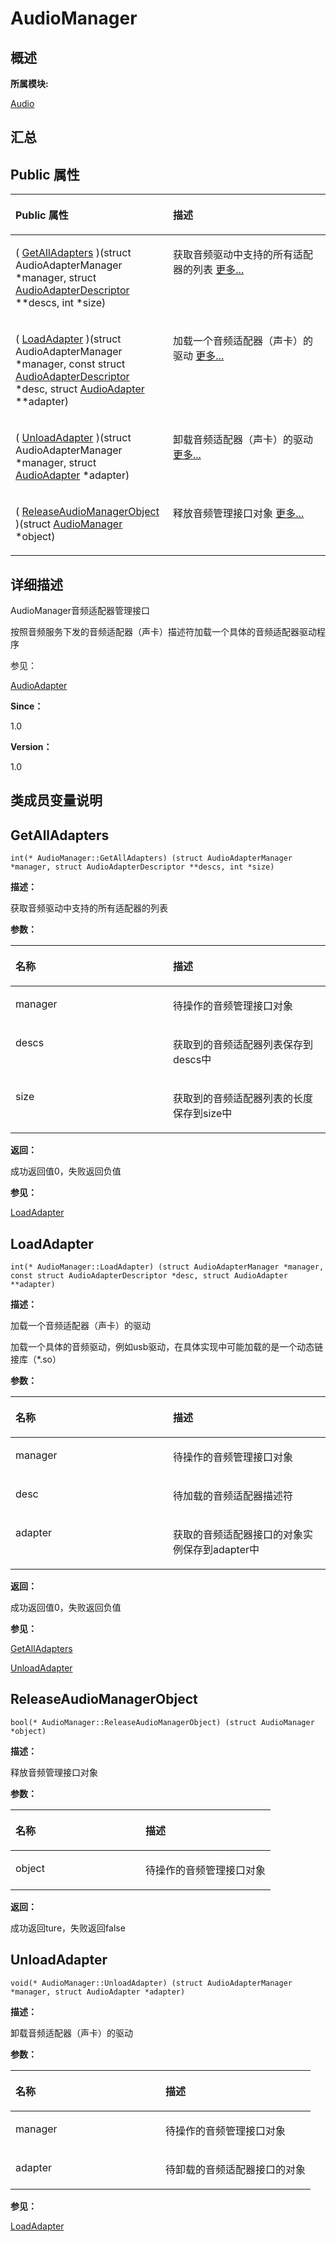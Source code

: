 # AudioManager<a name="ZH-CN_TOPIC_0000001343000837"></a>

## **概述**<a name="section1023179890083931"></a>

**所属模块:**

[Audio](_audio.md)

## **汇总**<a name="section1191788726083931"></a>

## Public 属性<a name="pub-attribs"></a>

<a name="table715342202083931"></a>
<table><thead align="left"><tr id="row1403344088083931"><th class="cellrowborder" valign="top" width="50%" id="mcps1.1.3.1.1"><p id="p940288463083931"><a name="p940288463083931"></a><a name="p940288463083931"></a>Public 属性</p>
</th>
<th class="cellrowborder" valign="top" width="50%" id="mcps1.1.3.1.2"><p id="p1670819264083931"><a name="p1670819264083931"></a><a name="p1670819264083931"></a>描述</p>
</th>
</tr>
</thead>
<tbody><tr id="row731921433083931"><td class="cellrowborder" valign="top" width="50%" headers="mcps1.1.3.1.1 "><p id="p1243790664083931"><a name="p1243790664083931"></a><a name="p1243790664083931"></a>( <a href="_audio_manager.md#a385ae18dad8e513fcfc49c3384cdf030">GetAllAdapters</a> )(struct AudioAdapterManager *manager, struct <a href="_audio_adapter_descriptor.md">AudioAdapterDescriptor</a> **descs, int *size)</p>
</td>
<td class="cellrowborder" valign="top" width="50%" headers="mcps1.1.3.1.2 "><p id="p667040946083931"><a name="p667040946083931"></a><a name="p667040946083931"></a>获取音频驱动中支持的所有适配器的列表 <a href="_audio_manager.md#a385ae18dad8e513fcfc49c3384cdf030">更多...</a></p>
</td>
</tr>
<tr id="row826099235083931"><td class="cellrowborder" valign="top" width="50%" headers="mcps1.1.3.1.1 "><p id="p1727951871083931"><a name="p1727951871083931"></a><a name="p1727951871083931"></a>( <a href="_audio_manager.md#a94e701aaf2952efac2369688b0704e4d">LoadAdapter</a> )(struct AudioAdapterManager *manager, const struct <a href="_audio_adapter_descriptor.md">AudioAdapterDescriptor</a> *desc, struct <a href="_audio_adapter.md">AudioAdapter</a> **adapter)</p>
</td>
<td class="cellrowborder" valign="top" width="50%" headers="mcps1.1.3.1.2 "><p id="p925716283083931"><a name="p925716283083931"></a><a name="p925716283083931"></a>加载一个音频适配器（声卡）的驱动 <a href="_audio_manager.md#a94e701aaf2952efac2369688b0704e4d">更多...</a></p>
</td>
</tr>
<tr id="row952877918083931"><td class="cellrowborder" valign="top" width="50%" headers="mcps1.1.3.1.1 "><p id="p122692822083931"><a name="p122692822083931"></a><a name="p122692822083931"></a>( <a href="_audio_manager.md#a2e6760aa74554355b0379c9594937b3a">UnloadAdapter</a> )(struct AudioAdapterManager *manager, struct <a href="_audio_adapter.md">AudioAdapter</a> *adapter)</p>
</td>
<td class="cellrowborder" valign="top" width="50%" headers="mcps1.1.3.1.2 "><p id="p2031871913083931"><a name="p2031871913083931"></a><a name="p2031871913083931"></a>卸载音频适配器（声卡）的驱动 <a href="_audio_manager.md#a2e6760aa74554355b0379c9594937b3a">更多...</a></p>
</td>
</tr>
<tr id="row305528369083931"><td class="cellrowborder" valign="top" width="50%" headers="mcps1.1.3.1.1 "><p id="p1838378131083931"><a name="p1838378131083931"></a><a name="p1838378131083931"></a>( <a href="_audio_manager.md#ae3747f703a05690da84b7f2ec794a23d">ReleaseAudioManagerObject</a> )(struct <a href="_audio_manager.md">AudioManager</a> *object)</p>
</td>
<td class="cellrowborder" valign="top" width="50%" headers="mcps1.1.3.1.2 "><p id="p1677599217083931"><a name="p1677599217083931"></a><a name="p1677599217083931"></a>释放音频管理接口对象 <a href="_audio_manager.md#ae3747f703a05690da84b7f2ec794a23d">更多...</a></p>
</td>
</tr>
</tbody>
</table>

## **详细描述**<a name="section1274143706083931"></a>

AudioManager音频适配器管理接口

按照音频服务下发的音频适配器（声卡）描述符加载一个具体的音频适配器驱动程序

参见：

[AudioAdapter](_audio_adapter.md)

**Since：**

1.0

**Version：**

1.0

## **类成员变量说明**<a name="section1621946444083931"></a>

## GetAllAdapters<a name="a385ae18dad8e513fcfc49c3384cdf030"></a>

```
int(* AudioManager::GetAllAdapters) (struct AudioAdapterManager *manager, struct AudioAdapterDescriptor **descs, int *size)
```

**描述：**

获取音频驱动中支持的所有适配器的列表

**参数：**

<a name="table1242803433083931"></a>
<table><thead align="left"><tr id="row1821797894083931"><th class="cellrowborder" valign="top" width="50%" id="mcps1.1.3.1.1"><p id="p1358753324083931"><a name="p1358753324083931"></a><a name="p1358753324083931"></a>名称</p>
</th>
<th class="cellrowborder" valign="top" width="50%" id="mcps1.1.3.1.2"><p id="p1288160422083931"><a name="p1288160422083931"></a><a name="p1288160422083931"></a>描述</p>
</th>
</tr>
</thead>
<tbody><tr id="row1778139503083931"><td class="cellrowborder" valign="top" width="50%" headers="mcps1.1.3.1.1 "><p id="entry460085762083931p0"><a name="entry460085762083931p0"></a><a name="entry460085762083931p0"></a>manager</p>
</td>
<td class="cellrowborder" valign="top" width="50%" headers="mcps1.1.3.1.2 "><p id="entry1112393497083931p0"><a name="entry1112393497083931p0"></a><a name="entry1112393497083931p0"></a>待操作的音频管理接口对象</p>
</td>
</tr>
<tr id="row821358184083931"><td class="cellrowborder" valign="top" width="50%" headers="mcps1.1.3.1.1 "><p id="entry964421821083931p0"><a name="entry964421821083931p0"></a><a name="entry964421821083931p0"></a>descs</p>
</td>
<td class="cellrowborder" valign="top" width="50%" headers="mcps1.1.3.1.2 "><p id="entry1415225111083931p0"><a name="entry1415225111083931p0"></a><a name="entry1415225111083931p0"></a>获取到的音频适配器列表保存到descs中</p>
</td>
</tr>
<tr id="row621972126083931"><td class="cellrowborder" valign="top" width="50%" headers="mcps1.1.3.1.1 "><p id="entry614311181083931p0"><a name="entry614311181083931p0"></a><a name="entry614311181083931p0"></a>size</p>
</td>
<td class="cellrowborder" valign="top" width="50%" headers="mcps1.1.3.1.2 "><p id="entry847344655083931p0"><a name="entry847344655083931p0"></a><a name="entry847344655083931p0"></a>获取到的音频适配器列表的长度保存到size中</p>
</td>
</tr>
</tbody>
</table>

**返回：**

成功返回值0，失败返回负值

**参见：**

[LoadAdapter](_audio_manager.md#a94e701aaf2952efac2369688b0704e4d)

## LoadAdapter<a name="a94e701aaf2952efac2369688b0704e4d"></a>

```
int(* AudioManager::LoadAdapter) (struct AudioAdapterManager *manager, const struct AudioAdapterDescriptor *desc, struct AudioAdapter **adapter)
```

**描述：**

加载一个音频适配器（声卡）的驱动

加载一个具体的音频驱动，例如usb驱动，在具体实现中可能加载的是一个动态链接库（\*.so）

**参数：**

<a name="table102040320083931"></a>
<table><thead align="left"><tr id="row1520529502083931"><th class="cellrowborder" valign="top" width="50%" id="mcps1.1.3.1.1"><p id="p564857632083931"><a name="p564857632083931"></a><a name="p564857632083931"></a>名称</p>
</th>
<th class="cellrowborder" valign="top" width="50%" id="mcps1.1.3.1.2"><p id="p2040509698083931"><a name="p2040509698083931"></a><a name="p2040509698083931"></a>描述</p>
</th>
</tr>
</thead>
<tbody><tr id="row1141142322083931"><td class="cellrowborder" valign="top" width="50%" headers="mcps1.1.3.1.1 "><p id="entry1077405973083931p0"><a name="entry1077405973083931p0"></a><a name="entry1077405973083931p0"></a>manager</p>
</td>
<td class="cellrowborder" valign="top" width="50%" headers="mcps1.1.3.1.2 "><p id="entry2048774147083931p0"><a name="entry2048774147083931p0"></a><a name="entry2048774147083931p0"></a>待操作的音频管理接口对象</p>
</td>
</tr>
<tr id="row1650957433083931"><td class="cellrowborder" valign="top" width="50%" headers="mcps1.1.3.1.1 "><p id="entry1268990849083931p0"><a name="entry1268990849083931p0"></a><a name="entry1268990849083931p0"></a>desc</p>
</td>
<td class="cellrowborder" valign="top" width="50%" headers="mcps1.1.3.1.2 "><p id="entry2145470067083931p0"><a name="entry2145470067083931p0"></a><a name="entry2145470067083931p0"></a>待加载的音频适配器描述符</p>
</td>
</tr>
<tr id="row1893034319083931"><td class="cellrowborder" valign="top" width="50%" headers="mcps1.1.3.1.1 "><p id="entry2131315588083931p0"><a name="entry2131315588083931p0"></a><a name="entry2131315588083931p0"></a>adapter</p>
</td>
<td class="cellrowborder" valign="top" width="50%" headers="mcps1.1.3.1.2 "><p id="entry1998960310083931p0"><a name="entry1998960310083931p0"></a><a name="entry1998960310083931p0"></a>获取的音频适配器接口的对象实例保存到adapter中</p>
</td>
</tr>
</tbody>
</table>

**返回：**

成功返回值0，失败返回负值

**参见：**

[GetAllAdapters](_audio_manager.md#a385ae18dad8e513fcfc49c3384cdf030)

[UnloadAdapter](_audio_manager.md#a2e6760aa74554355b0379c9594937b3a)

## ReleaseAudioManagerObject<a name="ae3747f703a05690da84b7f2ec794a23d"></a>

```
bool(* AudioManager::ReleaseAudioManagerObject) (struct AudioManager *object)
```

**描述：**

释放音频管理接口对象

**参数：**

<a name="table76889502083931"></a>
<table><thead align="left"><tr id="row1638437325083931"><th class="cellrowborder" valign="top" width="50%" id="mcps1.1.3.1.1"><p id="p1902698813083931"><a name="p1902698813083931"></a><a name="p1902698813083931"></a>名称</p>
</th>
<th class="cellrowborder" valign="top" width="50%" id="mcps1.1.3.1.2"><p id="p1076850445083931"><a name="p1076850445083931"></a><a name="p1076850445083931"></a>描述</p>
</th>
</tr>
</thead>
<tbody><tr id="row1292643495083931"><td class="cellrowborder" valign="top" width="50%" headers="mcps1.1.3.1.1 "><p id="entry1994421516083931p0"><a name="entry1994421516083931p0"></a><a name="entry1994421516083931p0"></a>object</p>
</td>
<td class="cellrowborder" valign="top" width="50%" headers="mcps1.1.3.1.2 "><p id="entry1320023755083931p0"><a name="entry1320023755083931p0"></a><a name="entry1320023755083931p0"></a>待操作的音频管理接口对象</p>
</td>
</tr>
</tbody>
</table>

**返回：**

成功返回ture，失败返回false

## UnloadAdapter<a name="a2e6760aa74554355b0379c9594937b3a"></a>

```
void(* AudioManager::UnloadAdapter) (struct AudioAdapterManager *manager, struct AudioAdapter *adapter)
```

**描述：**

卸载音频适配器（声卡）的驱动

**参数：**

<a name="table567678803083931"></a>
<table><thead align="left"><tr id="row435257995083931"><th class="cellrowborder" valign="top" width="50%" id="mcps1.1.3.1.1"><p id="p1050017873083931"><a name="p1050017873083931"></a><a name="p1050017873083931"></a>名称</p>
</th>
<th class="cellrowborder" valign="top" width="50%" id="mcps1.1.3.1.2"><p id="p1122844951083931"><a name="p1122844951083931"></a><a name="p1122844951083931"></a>描述</p>
</th>
</tr>
</thead>
<tbody><tr id="row1480983287083931"><td class="cellrowborder" valign="top" width="50%" headers="mcps1.1.3.1.1 "><p id="entry1888163089083931p0"><a name="entry1888163089083931p0"></a><a name="entry1888163089083931p0"></a>manager</p>
</td>
<td class="cellrowborder" valign="top" width="50%" headers="mcps1.1.3.1.2 "><p id="entry661979913083931p0"><a name="entry661979913083931p0"></a><a name="entry661979913083931p0"></a>待操作的音频管理接口对象</p>
</td>
</tr>
<tr id="row1732729807083931"><td class="cellrowborder" valign="top" width="50%" headers="mcps1.1.3.1.1 "><p id="entry1362978436083931p0"><a name="entry1362978436083931p0"></a><a name="entry1362978436083931p0"></a>adapter</p>
</td>
<td class="cellrowborder" valign="top" width="50%" headers="mcps1.1.3.1.2 "><p id="entry1994310700083931p0"><a name="entry1994310700083931p0"></a><a name="entry1994310700083931p0"></a>待卸载的音频适配器接口的对象</p>
</td>
</tr>
</tbody>
</table>

**参见：**

[LoadAdapter](_audio_manager.md#a94e701aaf2952efac2369688b0704e4d)

